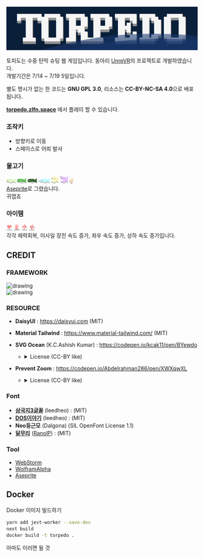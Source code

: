 <a href="torpedo.zlfn.space"><img src="media/logo.png" width="full"/></a>

토피도는 수중 탄막 슈팅 웹 게임입니다.
동아리 [UnreVR](https://github.com/UNREVR)의 프로젝트로 개발하였습니다.  
개발기간은 7/14 ~ 7/19 5일입니다.

별도 명시가 없는 한 코드는 **GNU GPL 3.0**, 리소스는 **CC-BY-NC-SA 4.0**으로 배포됩니다.

**[torpedo.zlfn.space](torpedo.zlfn.space)** 에서 플레이 할 수 있습니다.

### 조작키
* 방향키로 이동
* 스페이스로 어뢰 발사
### 물고기
![Fish](public/resource/greenfish/greenfish1.png)
![Fish](public/resource/virdianfish/virdianfish1.png)
![Fish](public/resource/forestfish/forestfish1.png)
![Fish](public/resource/mintfish/mintfish1.png)
![Fish](public/resource/yellowfish/open_yellowfish1.png)
![Fish](public/resource/purplefish/open_purplefish1.png)
![Fish](public/resource/jellyfish/jellyfish1.png)  
[Aseprite](https://github.com/aseprite/aseprite)로 그렸습니다.  
귀엽죠

### 아이템
![item](public/resource/item/heartrestore.png)
![item](public/resource/item/torpedoupgrade.png)
![item](public/resource/item/speedup.png)
![item](public/resource/item/floatup.png)  
각각 체력회복, 미사일 장전 속도 증가, 좌우 속도 증가, 상하 속도 증가입니다.


## CREDIT
### FRAMEWORK
<img src="https://upload.wikimedia.org/wikipedia/commons/thumb/8/8e/Nextjs-logo.svg/591px-Nextjs-logo.svg.png" alt="drawing" width="300"/><br> 
<img src="https://upload.wikimedia.org/wikipedia/commons/9/95/Tailwind_CSS_logo.svg" alt="drawing" width="300"/>

### RESOURCE

* **DaisyUI** : https://daisyui.com (MIT)  
* **Material Tailwind** : https://www.material-tailwind.com/ (MIT)
* **SVG Ocean** (K.C.Ashish Kumar) : https://codepen.io/kcak11/pen/BYewdo
  * <details><summary>License (CC-BY like)</summary>
     Copyright (c) 2022 by K.C.Ashish Kumar (https://codepen.io/kcak11/pen/BYewdo) Permission is hereby granted, free of charge, to any person obtaining a copy of this software and associated documentation files (the "Software"), to deal in the Software without restriction, including without limitation the rights to use, copy, modify, merge, publish, distribute, sublicense, and/or sell copies of the Software, and to permit persons to whom the Software is furnished to do so, subject to the following conditions: The above copyright notice and this permission notice shall be included in all copies or substantial portions of the Software.  THE SOFTWARE IS PROVIDED "AS IS", WITHOUT WARRANTY OF ANY KIND, EXPRESS OR IMPLIED, INCLUDING BUT NOT LIMITED TO THE WARRANTIES OF MERCHANTABILITY, FITNESS FOR A PARTICULAR PURPOSE AND NONINFRINGEMENT. IN NO EVENT SHALL THE AUTHORS OR COPYRIGHT HOLDERS BE LIABLE FOR ANY CLAIM, DAMAGES OR OTHER LIABILITY, WHETHER IN AN ACTION OF CONTRACT, TORT OR OTHERWISE, ARISING FROM, OUT OF OR IN CONNECTION WITH THE SOFTWARE OR THE USE OR OTHER DEALINGS IN THE SOFTWARE.
  </details>
  
* **Prevent Zoom** : https://codepen.io/Abdelrahman286/pen/XWXqwXL
  * <details><summary>License (CC-BY like)</summary>
     Copyright (c) 2023 by Abdelrahman (https://codepen.io/Abdelrahman286/pen/XWXqwXL) Permission is hereby granted, free of charge, to any person obtaining a copy of this software and associated documentation files (the "Software"), to deal in the Software without restriction, including without limitation the rights to use, copy, modify, merge, publish, distribute, sublicense, and/or sell copies of the Software, and to permit persons to whom the Software is furnished to do so, subject to the following conditions: The above copyright notice and this permission notice shall be included in all copies or substantial portions of the Software. THE SOFTWARE IS PROVIDED "AS IS", WITHOUT WARRANTY OF ANY KIND, EXPRESS OR IMPLIED, INCLUDING BUT NOT LIMITED TO THE WARRANTIES OF MERCHANTABILITY, FITNESS FOR A PARTICULAR PURPOSE AND NONINFRINGEMENT. IN NO EVENT SHALL THE AUTHORS OR COPYRIGHT HOLDERS BE LIABLE FOR ANY CLAIM, DAMAGES OR OTHER LIABILITY, WHETHER IN AN ACTION OF CONTRACT, TORT OR OTHERWISE, ARISING FROM, OUT OF OR IN CONNECTION WITH THE SOFTWARE OR THE USE OR OTHER DEALINGS IN THE SOFTWARE.
  </details>



### Font
* **[삼국지3글꼴](https://github.com/hurss/fonts)** (leedheo) : (MIT)
* **[DOS이야기](https://github.com/hurss/fonts)** (leedheo) : (MIT)
* **Neo둥근모** (Dalgona) (SIL OpenFont License 1.1)
* **[달무리](https://ranolp.github.io/dalmoori-font/)** ([RanolP](https://github.com/RanolP)) : (MIT)
### Tool
* [WebStorm](https://www.jetbrains.com/webstorm/)
* [WolframAlpha](https://www.wolframalpha.com/)
* [Aseprite](https://github.com/aseprite/aseprite)

## Docker
Docker 이미지 빌드하기
```bash
yarn add jest-worker --save-dev
next build
docker build -t torpedo .
```
아마도 이러면 될 것
